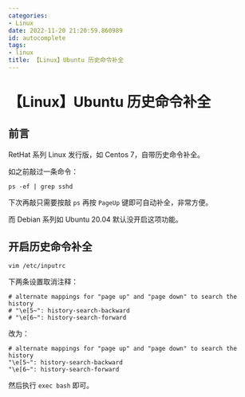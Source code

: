 ```yaml
---
categories:
- Linux
date: 2022-11-20 21:20:59.860989
id: autocomplete
tags:
- linux
title: 【Linux】Ubuntu 历史命令补全
---
```


# 【Linux】Ubuntu 历史命令补全

## 前言

RetHat 系列 Linux 发行版，如 Centos 7，自带历史命令补全。

如之前敲过一条命令：

```shell
ps -ef | grep sshd
```

<!-- more -->

下次再敲只需要按敲 `ps` 再按 `PageUp` 键即可自动补全，非常方便。

而 Debian 系列如 Ubuntu 20.04 默认没开启这项功能。

## 开启历史命令补全

```
vim /etc/inputrc
```

下两条设置取消注释：

```
# alternate mappings for "page up" and "page down" to search the history
# "\e[5~": history-search-backward
# "\e[6~": history-search-forward
```

改为：

```
# alternate mappings for "page up" and "page down" to search the history
"\e[5~": history-search-backward
"\e[6~": history-search-forward
```

然后执行 `exec bash` 即可。
